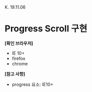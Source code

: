 K. 19.11.06

# Progress Scroll 구현


**[확인 브라우저]**
* IE 10+
* firefox
* chrome


**[참고 사항]**
* progress 요소: IE10+

